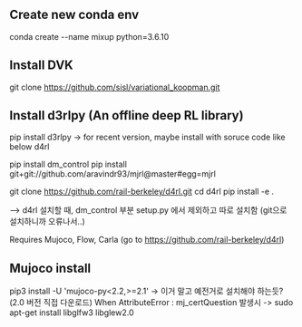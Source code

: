 ## Create new conda env
conda create --name mixup python=3.6.10

## Install DVK
git clone https://github.com/sisl/variational_koopman.git

## Install d3rlpy (An offline deep RL library)
pip install d3rlpy -> for recent version, maybe install with soruce code like below d4rl

pip install dm_control
pip install git+git://github.com/aravindr93/mjrl@master#egg=mjrl


git clone https://github.com/rail-berkeley/d4rl.git
cd d4rl
pip install -e .

--> d4rl 설치할 때, dm_control 부분 setup.py 에서 제외하고 따로 설치함 (git으로 설치하니까 오류나서..)

Requires Mujoco, Flow, Carla (go to https://github.com/rail-berkeley/d4rl)

## Mujoco install
pip3 install -U 'mujoco-py<2.2,>=2.1'
-> 이거 말고 예전거로 설치해야 하는듯?  (2.0 버전 직접 다운로드)
When AttributeError : mj_certQuestion 발생시 -> sudo apt-get install libglfw3 libglew2.0

